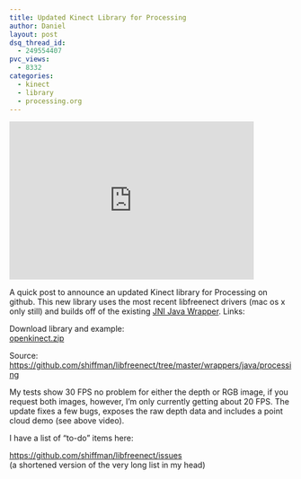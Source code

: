```yaml
---
title: Updated Kinect Library for Processing
author: Daniel
layout: post
dsq_thread_id:
  - 249554407
pvc_views:
  - 8332
categories:
  - kinect
  - library
  - processing.org
---
```

<p><iframe src="http://player.vimeo.com/video/18058700?title=0&amp;byline=0&amp;portrait=0&amp;color=ff9933" width="435" height="282" frameborder="0"></iframe></p>
<p>A quick post to announce an updated Kinect library for Processing on github. This new library uses the most recent libfreenect drivers (mac os x only still)  and builds off of the existing <a href="http://openkinect.org/wiki/Java_Wrapper">JNI Java Wrapper</a>.  Links:</p>
<p>Download library and example:<br />
<a href="https://github.com/shiffman/libfreenect/raw/master/wrappers/java/processing/distribution/openkinect.zip">openkinect.zip</a></p>
<p>Source:<br />
<a href="https://github.com/shiffman/libfreenect/tree/master/wrappers/java/processing">https://github.com/shiffman/libfreenect/tree/master/wrappers/java/processing</a></p>
<p>My tests show 30 FPS no problem for either the depth or RGB image, if you request both images, however, I&#8217;m only currently getting about 20 FPS.  The update fixes a few bugs, exposes the raw depth data and includes a point cloud demo (see above video).</p>
<p>I have a list of &#8220;to-do&#8221; items here:</p>
<p><a href="https://github.com/shiffman/libfreenect/issues">https://github.com/shiffman/libfreenect/issues</a><br />
 (a shortened version of the very long list in my head)</p>
